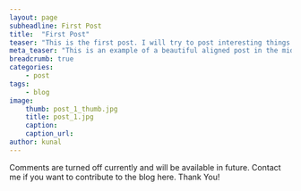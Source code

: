 ```yaml
---
layout: page
subheadline: First Post
title:  "First Post"
teaser: "This is the first post. I will try to post interesting things regularly."
meta_teaser: "This is an example of a beautiful aligned post in the middle. There is no sidebar to distract the reader. The difference to the Page-Template is, that you find meta-information at the bottom of the post."
breadcrumb: true
categories:
    - post
tags:
    - blog
image:
    thumb: post_1_thumb.jpg
    title: post_1.jpg
    caption:
    caption_url: 
author: kunal
---
```

Comments are turned off currently and will be available in future. Contact me if you want to contribute to the blog here. Thank You!

